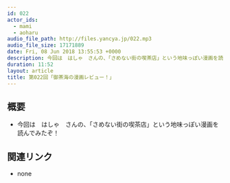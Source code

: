 ```yaml
---
id: 022
actor_ids:
  - mami
  - aoharu
audio_file_path: http://files.yancya.jp/022.mp3
audio_file_size: 17171889
date: Fri, 08 Jun 2018 13:55:53 +0000
description: 今回は　はしゃ　さんの、「さめない街の喫茶店」という地味っぽい漫画を読んでみたぞ！
duration: 11:52
layout: article
title: 第022回「御茶海の漫画レビュー！」
---
```

## 概要

* 今回は　はしゃ　さんの、「さめない街の喫茶店」という地味っぽい漫画を読んでみたぞ！

## 関連リンク

* none
